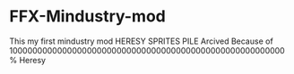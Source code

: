 # FFX-Mindustry-mod
This my first mindustry mod
HERESY SPRITES PILE
Arcived Because of 10000000000000000000000000000000000000000000000000000000% Heresy
